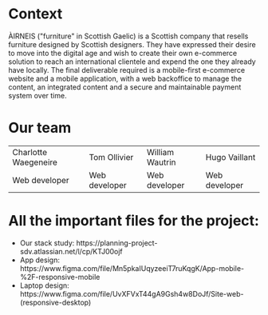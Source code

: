 <h1>Context</h1>
ÀIRNEIS ("furniture" in Scottish Gaelic) is a Scottish company that resells furniture designed by Scottish designers. They have expressed their desire to move into the digital age and wish to create their own e-commerce solution to reach an international clientele and expend the one they already have locally.
The final deliverable required is a mobile-first e-commerce website and a mobile application, with a web backoffice to manage the content, an integrated content and a secure and maintainable payment system over time.

<h1>Our team</h1>
<table>
  <tr>
    <td>Charlotte Waegeneire</td>
    <td>Tom Ollivier</td>
    <td>William Wautrin</td>
    <td>Hugo Vaillant</td>
  </tr>
  <tr>
    <td>Web developer</td>
    <td>Web developer</td>
    <td>Web developer</td>
    <td>Web developer</td>
  </tr>
</table>

<h1>All the important files for the project:</h1>
<ul>
  <li>Our stack study: https://planning-project-sdv.atlassian.net/l/cp/KTJ00ojf</li>
  <li>App design: https://www.figma.com/file/Mn5pkaIUqyzeeiT7ruKqgK/App-mobile-%2F-responsive-mobile</li>
  <li>Laptop design: https://www.figma.com/file/UvXFVxT44gA9Gsh4w8DoJf/Site-web-(responsive-desktop)</li>
</ul>
